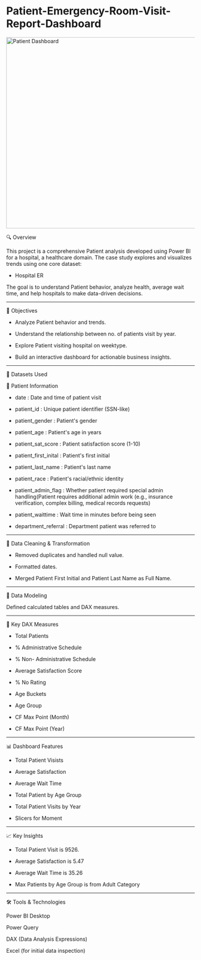 # Patient-Emergency-Room-Visit-Report-Dashboard

<img width="940" height="511" alt="Patient Dashboard" src="https://github.com/user-attachments/assets/995ff908-6ff0-4c36-9a3c-43defc5a8b77" />

🔍 Overview

This project is a comprehensive Patient analysis developed using Power BI for a hospital, a healthcare domain. The case study explores and visualizes trends using one core dataset:
* Hospital ER

The goal is to understand Patient behavior, analyze health, average wait time, and help hospitals to make data-driven decisions.

-------------------------------------------------------------------------------------------------------------------------------------------------------------------------------------------

🎯 Objectives

* Analyze Patient behavior and trends.
  
* Understand the relationship between no. of patients visit by year.
  
* Explore Patient visiting hospital on weektype.
  
* Build an interactive dashboard for actionable business insights.
  

------------------------------------------------------------------------------------------------------------------------------------------------------------------------------------------

🧾 Datasets Used

📁 Patient Information

* date : Date and time of patient visit	

* patient_id : Unique patient identifier (SSN-like)	

* patient_gender : Patient's gender	

* patient_age : Patient's age in years	

* patient_sat_score : Patient satisfaction score (1-10)	

* patient_first_inital : Patient's first initial	

* patient_last_name : Patient's last name	

* patient_race : Patient's racial/ethnic identity	

* patient_admin_flag : Whether patient required special admin handling(Patient requires additional admin work (e.g., insurance verification, complex billing, medical records requests)

* patient_waittime : Wait time in minutes before being seen	

* department_referral : Department patient was referred to	

------------------------------------------------------------------------------------------------------------------------------------------------------------------------------------------


🧹 Data Cleaning & Transformation

* Removed duplicates and handled null value.

* Formatted dates.

* Merged Patient First Initial and  Patient Last Name as Full Name.


------------------------------------------------------------------------------------------------------------------------------------------------------------------------------------------

🧱 Data Modeling

Defined calculated tables and DAX measures.

------------------------------------------------------------------------------------------------------------------------------------------------------------------------------------------

📐 Key DAX Measures

* Total Patients

* % Administrative Schedule 

* % Non- Administrative Schedule 

* Average Satisfaction Score 

* % No Rating 

* Age Buckets 

* Age Group

* CF Max Point (Month) 

* CF Max Point (Year) 


-----------------------------------------------------------------------------------------------------------------------------------------------------------------------------------------

📊 Dashboard Features

* Total Patient Visists

* Average Satisfaction

* Average Wait Time

* Total Patient by Age Group

* Total Patient Visits by Year

* Slicers for Moment


------------------------------------------------------------------------------------------------------------------------------------------------------------------------------------------

📈 Key Insights

* Total Patient Visit is 9526.

* Average Satisfaction is 5.47

* Average Wait Time is 35.26

* Max Patients by Age Group is from Adult Category


----------------------------------------------------------------------------------------------------------------------------------------------------------------------------------------

🛠️ Tools & Technologies

Power BI Desktop

Power Query

DAX (Data Analysis Expressions)

Excel (for initial data inspection)




